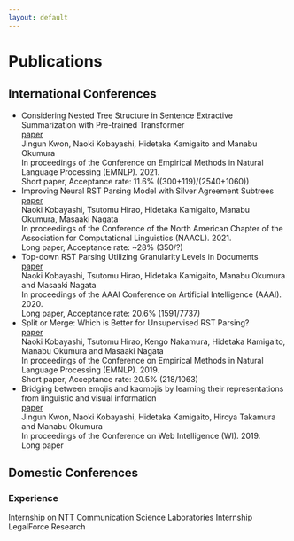 ```yaml
---
layout: default
---
```


# Publications
<!-- Journals and others -->
## International Conferences
* Considering Nested Tree Structure in Sentence Extractive Summarization with Pre-trained Transformer  
  [paper](https://aclanthology.org/2021.emnlp-main.330/)  
  Jingun Kwon, Naoki Kobayashi, Hidetaka Kamigaito and Manabu Okumura  
  In proceedings of the Conference on Empirical Methods in Natural Language Processing (EMNLP). 2021.  
  Short paper, Acceptance rate: 11.6% ((300+119)/(2540+1060))
* Improving Neural RST Parsing Model with Silver Agreement Subtrees  
  [paper](https://aclanthology.org/2021.naacl-main.127/)  
  Naoki Kobayashi, Tsutomu Hirao, Hidetaka Kamigaito, Manabu Okumura, Masaaki Nagata  
  In proceedings of the Conference of the North American Chapter of the Association for Computational Linguistics (NAACL). 2021.  
  Long paper, Acceptance rate: ~28% (350/?)
* Top-down RST Parsing Utilizing Granularity Levels in Documents  
  [paper](https://ojs.aaai.org//index.php/AAAI/article/view/6321)  
  Naoki Kobayashi, Tsutomu Hirao, Hidetaka Kamigaito, Manabu Okumura and Masaaki Nagata  
  In proceedings of the AAAI Conference on Artificial Intelligence (AAAI). 2020.  
  Long paper, Acceptance rate: 20.6% (1591/7737)
* Split or Merge: Which is Better for Unsupervised RST Parsing?  
  [paper](https://www.aclweb.org/anthology/D19-1587/)  
  Naoki Kobayashi, Tsutomu Hirao, Kengo Nakamura, Hidetaka Kamigaito, Manabu Okumura and Masaaki Nagata  
  In proceedings of the Conference on Empirical Methods in Natural Language Processing (EMNLP). 2019.  
  Short paper, Acceptance rate: 20.5% (218/1063)
* Bridging between emojis and kaomojis by learning their representations from linguistic and visual information  
  [paper](https://dl.acm.org/doi/abs/10.1145/3350546.3352508)  
  Jingun Kwon, Naoki Kobayashi, Hidetaka Kamigaito, Hiroya Takamura and Manabu Okumura  
  In proceedings of the Conference on Web Intelligence (WI). 2019.  
  Long paper

## Domestic Conferences
    
    
### Experience
Internship on NTT Communication Science Laboratories
Internship LegalForce Research
